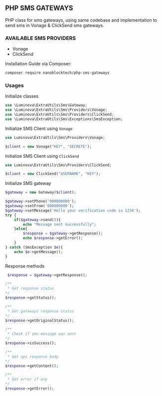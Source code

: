 ## PHP SMS GATEWAYS

PHP class for sms gateways, using same codebase and implementation to send sms in Vonage & ClickSend  sms gateways.

### AVAILABLE SMS PROVIDERS

- Vonage
- ClickSend

Installation Guide via Composer:

```bash
composer require nanoblocktech/php-sms-gateways
```

### Usages 

Initialize classes 

```php
use \Luminova\ExtraUtils\Sms\Gateway;
use \Luminova\ExtraUtils\Sms\Providers\Vonage;
use \Luminova\ExtraUtils\Sms\Providers\ClickSend;
use \Luminova\ExtraUtils\Sms\Exceptions\SmsException;
```

Initialize SMS Client using `Vonage`

```php
use Luminova\ExtraUtils\Sms\Providers\Vonage;

$client = new Vonage("KEY", "SECRETE");
```

Initialize SMS Client using `ClickSend`

```php
use Luminova\ExtraUtils\Sms\Providers\ClickSend;

$client = new ClickSend("USERNAME", "KEY");
```

Initialize SMS gateway

```php
$gateway = new Gateway($client);

$gateway->setPhone('000000000');
$gateway->setFrom('000000000');
$gateway->setMessage('Hello your verification code is 1234');
try {
    if($gateway->send()){
        echo "Message sent successfully";
    }else{
        $response = $gateway->getResponse();
        echo $response->getError();
    }
} catch (SmsException $e){
    echo $e->getMessage();
}
```

Response methods 

```php
 $response = $gateway->getResponse();

/**
 * Get response status 
*/
$response->getStatus();

/**
 * Get gateways response status 
*/
$response->getOriginalStatus();

/**
 * Check if sms message was sent
*/
$response->isSuccess();

/**
 * Get api response body
*/
$response->getContent();

/**
 * Get error if any 
*/
$response->getError();
```
